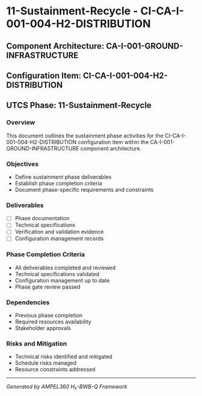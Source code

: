 # 11-Sustainment-Recycle - CI-CA-I-001-004-H2-DISTRIBUTION

## Component Architecture: CA-I-001-GROUND-INFRASTRUCTURE
## Configuration Item: CI-CA-I-001-004-H2-DISTRIBUTION
## UTCS Phase: 11-Sustainment-Recycle

### Overview
This document outlines the sustainment phase activities for the CI-CA-I-001-004-H2-DISTRIBUTION configuration item within the CA-I-001-GROUND-INFRASTRUCTURE component architecture.

### Objectives
- Define sustainment phase deliverables
- Establish phase completion criteria
- Document phase-specific requirements and constraints

### Deliverables
- [ ] Phase documentation
- [ ] Technical specifications
- [ ] Verification and validation evidence
- [ ] Configuration management records

### Phase Completion Criteria
- All deliverables completed and reviewed
- Technical specifications validated
- Configuration management up to date
- Phase gate review passed

### Dependencies
- Previous phase completion
- Required resources availability
- Stakeholder approvals

### Risks and Mitigation
- Technical risks identified and mitigated
- Schedule risks managed
- Resource constraints addressed

---
*Generated by AMPEL360 H₂-BWB-Q Framework*
